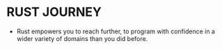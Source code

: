 # RUST JOURNEY

- Rust empowers you to reach further, to program with confidence in a wider variety of domains than you did before.
